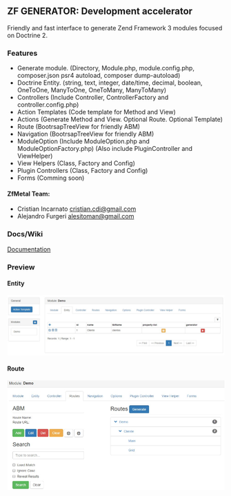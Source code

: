 ## ZF GENERATOR: Development accelerator

Friendly and fast interface to generate Zend Framework 3 modules focused on Doctrine 2.

### Features
- Generate module. (Directory, Module.php, module.config.php, composer.json psr4 autoload, composer dump-autoload)
- Doctrine Entity. (string, text, integer, date/time, decimal, boolean, OneToOne, ManyToOne, OneToMany, ManyToMany)
- Controllers (Include Controller, ControllerFactory and controller.config.php)
- Action Templates (Code template for Method and View)
- Actions (Generate Method and View. Optional Route. Optional Template)
- Route (BootrsapTreeView for friendly ABM)
- Navigation (BootrsapTreeView for friendly ABM)
- ModuleOption (Include ModuleOption.php and ModuleOptionFactory.php) (Also include PluginController and ViewHelper)
- View Helpers (Class, Factory and Config)
- Plugin Controllers (Class, Factory and Config)
- Forms (Comming soon)

#### ZfMetal Team:
- Cristian Incarnato cristian.cdi@gmail.com
- Alejandro Furgeri alesitoman@gmail.com

### Docs/Wiki

[Documentation](/docs/index.md)


### Preview

#### Entity
![alt text](/docs/img/generator_entity.jpg)

#### Route
![alt text](/docs/img/generator_route.jpg)